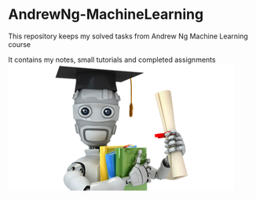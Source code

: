 # AndrewNg-MachineLearning
This repository keeps my solved tasks from Andrew Ng Machine Learning course

It contains my notes, small tutorials and completed assignments
![alt tag](https://github.com/stand-by/AndrewNg-MachineLearning/blob/master/icon.png?raw=true)
